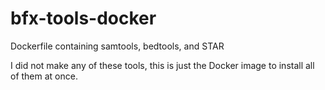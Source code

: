 # bfx-tools-docker
Dockerfile containing samtools, bedtools, and STAR

I did not make any of these tools, this is just the Docker image to install all of them at once.
